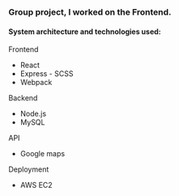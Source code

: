 ### Group project, I worked on the Frontend.

#### System architecture and technologies used:

Frontend
- React
- Express - SCSS
- Webpack

Backend
- Node.js
- MySQL 

API
- Google maps 

Deployment
- AWS EC2
